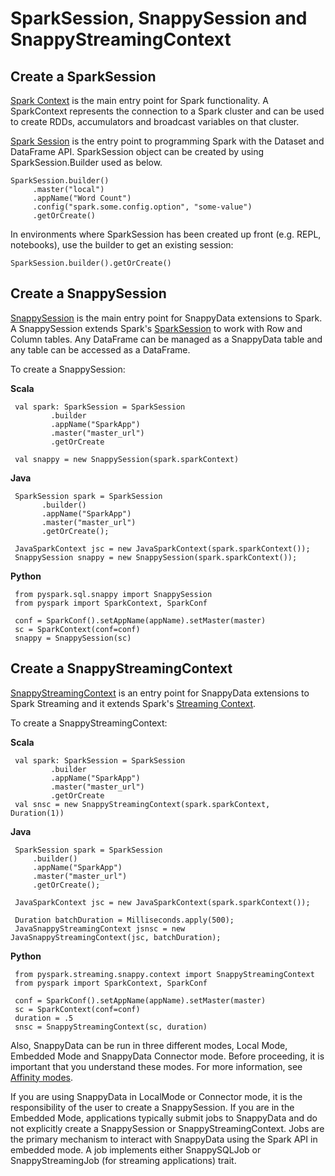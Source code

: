 <a id="snappysession"></a>
# SparkSession, SnappySession and SnappyStreamingContext

## Create a SparkSession
[Spark Context](https://spark.apache.org/docs/2.1.1/api/java/org/apache/spark/SparkContext.html) is the main entry point for Spark functionality. A SparkContext represents the connection to a Spark cluster and can be used to create RDDs, accumulators and broadcast variables on that cluster.

[Spark Session](https://spark.apache.org/docs/2.1.1/api/java/org/apache/spark/sql/SparkSession.html) is the entry point to programming Spark with the Dataset and DataFrame API.
SparkSession object can be created by using SparkSession.Builder used as below.

```no-highlight
SparkSession.builder()
     .master("local")
     .appName("Word Count")
     .config("spark.some.config.option", "some-value")
     .getOrCreate()
```

In environments where SparkSession has been created up front (e.g. REPL, notebooks), use the builder to get an existing session:

```no-highlight
SparkSession.builder().getOrCreate()
```

## Create a SnappySession
[SnappySession](http://snappydatainc.github.io/snappydata/apidocs/#org.apache.spark.sql.SnappySession) is the main entry point for SnappyData extensions to Spark. A SnappySession extends Spark's [SparkSession](http://spark.apache.org/docs/2.1.1/api/scala/index.html#org.apache.spark.sql.SparkSession) to work with Row and Column tables. Any DataFrame can be managed as a SnappyData table and any table can be accessed as a DataFrame.

To create a SnappySession:

**Scala**

```no-highlight
 val spark: SparkSession = SparkSession
         .builder
         .appName("SparkApp")
         .master("master_url")
         .getOrCreate
        
 val snappy = new SnappySession(spark.sparkContext)
```
**Java**

```no-highlight
 SparkSession spark = SparkSession
       .builder()
       .appName("SparkApp")
       .master("master_url")
       .getOrCreate();
      
 JavaSparkContext jsc = new JavaSparkContext(spark.sparkContext());
 SnappySession snappy = new SnappySession(spark.sparkContext());
```

**Python**

```no-highlight
 from pyspark.sql.snappy import SnappySession
 from pyspark import SparkContext, SparkConf
 
 conf = SparkConf().setAppName(appName).setMaster(master)
 sc = SparkContext(conf=conf)
 snappy = SnappySession(sc)
```

## Create a SnappyStreamingContext
[SnappyStreamingContext](http://snappydatainc.github.io/snappydata/apidocs/#org.apache.spark.streaming.SnappyStreamingContext) is an entry point for SnappyData extensions to Spark Streaming and it extends Spark's
[Streaming Context](http://spark.apache.org/docs/2.1.1/api/scala/index.html#org.apache.spark.streaming.StreamingContext).

To create a SnappyStreamingContext:

**Scala**

```no-highlight
 val spark: SparkSession = SparkSession
         .builder
         .appName("SparkApp")
         .master("master_url")
         .getOrCreate
 val snsc = new SnappyStreamingContext(spark.sparkContext, Duration(1))
```
**Java**

```no-highlight
 SparkSession spark = SparkSession
     .builder()
     .appName("SparkApp")
     .master("master_url")
     .getOrCreate();

 JavaSparkContext jsc = new JavaSparkContext(spark.sparkContext());

 Duration batchDuration = Milliseconds.apply(500);
 JavaSnappyStreamingContext jsnsc = new JavaSnappyStreamingContext(jsc, batchDuration);
```

**Python**

```no-highlight
 from pyspark.streaming.snappy.context import SnappyStreamingContext
 from pyspark import SparkContext, SparkConf
 
 conf = SparkConf().setAppName(appName).setMaster(master)
 sc = SparkContext(conf=conf)
 duration = .5
 snsc = SnappyStreamingContext(sc, duration)
```

Also, SnappyData can be run in three different modes, Local Mode, Embedded Mode and SnappyData Connector mode. Before proceeding, it is important that you understand these modes. For more information, see [Affinity modes](http://snappydatainc.github.io/snappydata/deployment).

If you are using SnappyData in LocalMode or Connector mode, it is the responsibility of the user to create a SnappySession.
If you are in the Embedded Mode, applications typically submit jobs to SnappyData and do not explicitly create a SnappySession or SnappyStreamingContext.
Jobs are the primary mechanism to interact with SnappyData using the Spark API in embedded mode.
A job implements either SnappySQLJob or SnappyStreamingJob (for streaming applications) trait.

